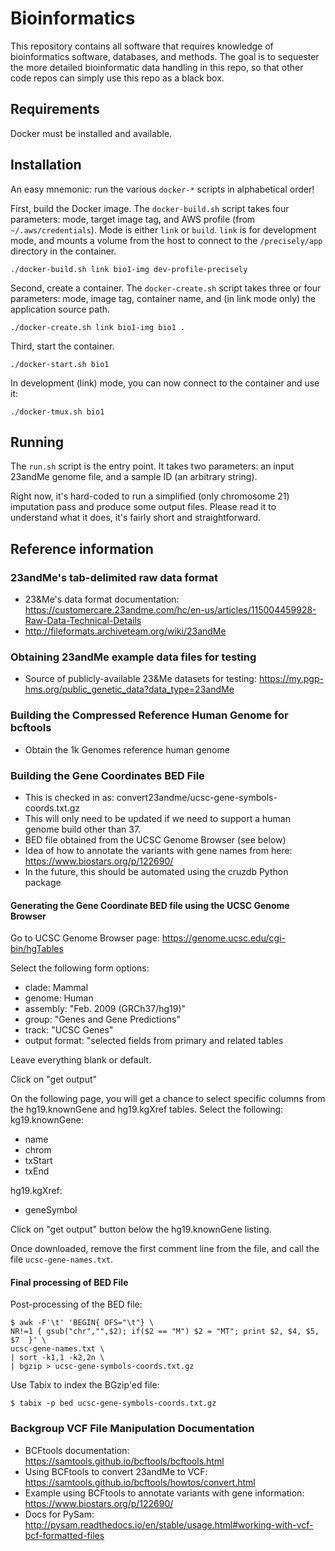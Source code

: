 # Bioinformatics

This repository contains all software that requires knowledge of
bioinformatics software, databases, and methods. The goal is to
sequester the more detailed bioinformatic data handling in this repo,
so that other code repos can simply use this repo as a black box.


## Requirements

Docker must be installed and available.


## Installation

An easy mnemonic: run the various `docker-*` scripts in alphabetical order!

First, build the Docker image. The `docker-build.sh` script takes four parameters: mode, target image tag, and AWS profile (from `~/.aws/credentials`). Mode is either `link` or `build`. `link` is for development mode, and mounts a volume from the host to connect to the `/precisely/app` directory in the container.

```
./docker-build.sh link bio1-img dev-profile-precisely
```

Second, create a container. The `docker-create.sh` script takes three or four parameters: mode, image tag, container name, and (in link mode only) the application source path.

```
./docker-create.sh link bio1-img bio1 .
```

Third, start the container.

```
./docker-start.sh bio1
```

In development (link) mode, you can now connect to the container and use it:

```
./docker-tmux.sh bio1
```


## Running

The `run.sh` script is the entry point. It takes two parameters: an input 23andMe genome file, and a sample ID (an arbitrary string).

Right now, it's hard-coded to run a simplified (only chromosome 21) imputation pass and produce some output files. Please read it to understand what it does, it's fairly short and straightforward.


## Reference information

### 23andMe's tab-delimited raw data format

- 23&Me's data format documentation: https://customercare.23andme.com/hc/en-us/articles/115004459928-Raw-Data-Technical-Details
- http://fileformats.archiveteam.org/wiki/23andMe


### Obtaining 23andMe example data files for testing

- Source of publicly-available 23&Me datasets for testing: https://my.pgp-hms.org/public_genetic_data?data_type=23andMe


### Building the Compressed Reference Human Genome for bcftools

- Obtain the 1k Genomes reference human genome


### Building the Gene Coordinates BED File

- This is checked in as:
  convert23andme/ucsc-gene-symbols-coords.txt.gz
- This will only need to be updated if we need to support a human
  genome build other than 37.
- BED file obtained from the UCSC Genome Browser (see below)
- Idea of how to annotate the variants with gene names from here: https://www.biostars.org/p/122690/
- In the future, this should be automated using the cruzdb Python package


#### Generating the Gene Coordinate BED file using the UCSC Genome Browser

Go to UCSC Genome Browser page: https://genome.ucsc.edu/cgi-bin/hgTables

Select the following form options:
- clade: Mammal
- genome: Human
- assembly: "Feb. 2009 (GRCh37/hg19)"
- group: "Genes and Gene Predictions"
- track: "UCSC Genes"
- output format: "selected fields from primary and related tables

Leave everything blank or default.

Click on "get output"

On the following page, you will get a chance to select specific
columns from the hg19.knownGene and hg19.kgXref tables. Select the
following:
kg19.knownGene:
- name
- chrom
- txStart
- txEnd

hg19.kgXref:
- geneSymbol

Click on "get output" button below the hg19.knownGene listing.

Once downloaded, remove the first comment line from the file, and call
the file `ucsc-gene-names.txt`.


#### Final processing of BED File

Post-processing of the BED file:

```
$ awk -F'\t' 'BEGIN{ OFS="\t"} \
NR!=1 { gsub("chr","",$2); if($2 == "M") $2 = "MT"; print $2, $4, $5, $7  }' \
ucsc-gene-names.txt \
| sort -k1,1 -k2,2n \
| bgzip > ucsc-gene-symbols-coords.txt.gz
```

Use Tabix to index the BGzip'ed file:

```
$ tabix -p bed ucsc-gene-symbols-coords.txt.gz
```


### Backgroup VCF File Manipulation Documentation

- BCFtools documentation: https://samtools.github.io/bcftools/bcftools.html
- Using BCFtools to convert 23andMe to VCF: https://samtools.github.io/bcftools/howtos/convert.html
- Example using BCFtools to annotate variants with gene information: https://www.biostars.org/p/122690/
- Docs for PySam: http://pysam.readthedocs.io/en/stable/usage.html#working-with-vcf-bcf-formatted-files
